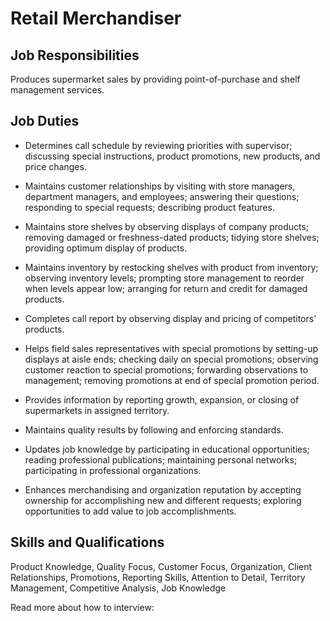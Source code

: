 # Retail Merchandiser

## Job Responsibilities

Produces supermarket sales by providing point-of-purchase and shelf management services.

## Job Duties

* Determines call schedule by reviewing priorities with supervisor; discussing special instructions, product promotions, new products, and price changes.

* Maintains customer relationships by visiting with store managers, department managers, and employees; answering their questions; responding to special requests; describing product features.

* Maintains store shelves by observing displays of company products; removing damaged or freshness-dated products; tidying store shelves; providing optimum display of products.

* Maintains inventory by restocking shelves with product from inventory; observing inventory levels; prompting store management to reorder when levels appear low; arranging for return and credit for damaged products.

* Completes call report by observing display and pricing of competitors&apos; products.

* Helps field sales representatives with special promotions by setting-up displays at aisle ends; checking daily on special promotions; observing customer reaction to special promotions; forwarding observations to management; removing promotions at end of special promotion period.

* Provides information by reporting growth, expansion, or closing of supermarkets in assigned territory.

* Maintains quality results by following and enforcing standards.

* Updates job knowledge by participating in educational opportunities; reading professional publications; maintaining personal networks; participating in professional organizations.

* Enhances merchandising and organization reputation by accepting ownership for accomplishing new and different requests; exploring opportunities to add value to job accomplishments.

## Skills and Qualifications

Product Knowledge, Quality Focus, Customer Focus, Organization, Client Relationships, Promotions, Reporting Skills, Attention to Detail, Territory Management, Competitive Analysis, Job Knowledge

Read more about how to interview:
